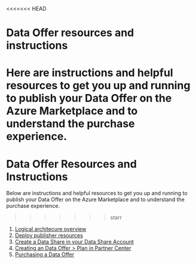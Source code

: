 <<<<<<< HEAD
# Data Offer resources and instructions

Here are instructions and helpful resources to get you up and running to publish your Data Offer on the Azure Marketplace and to understand the purchase experience.
=======
# Data Offer Resources and Instructions

Below are instructions and helpful resources to get you up and running to publish your Data Offer on the Azure Marketplace and to understand the purchase experience.
>>>>>>> starr

1. [Logical architecure overview](Architecture.md)
1. [Deploy publisher resources](PublisherDeployToAzure.md)
1. [Create a Data Share in your Data Share Account](CreateDataShare.md)
1. [Creating an Data Offer > Plan in Partner Center](CreatePlan.md)
1. [Purchasing a Data Offer](PurchaseDataOffer.md)

